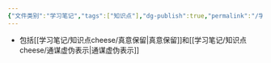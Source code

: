 ```yaml
---
{"文件类别":"学习笔记","tags":["知识点"],"dg-publish":true,"permalink":"/学习笔记/知识点cheese/虚伪表示/","dgPassFrontmatter":true}
---
```


- 包括[[学习笔记/知识点cheese/真意保留\|真意保留]]和[[学习笔记/知识点cheese/通谋虚伪表示\|通谋虚伪表示]]